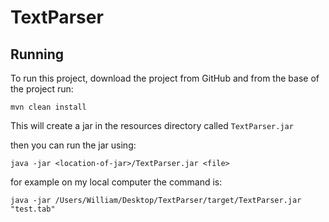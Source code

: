 # TextParser

## Running
To run this project, download the project from GitHub and from the base of the project run:

`mvn clean install`

This will create a jar in the resources directory called `TextParser.jar`

then you can run the jar using:

`java -jar <location-of-jar>/TextParser.jar <file>`

for example on my local computer the command is:

`java -jar /Users/William/Desktop/TextParser/target/TextParser.jar "test.tab"`
